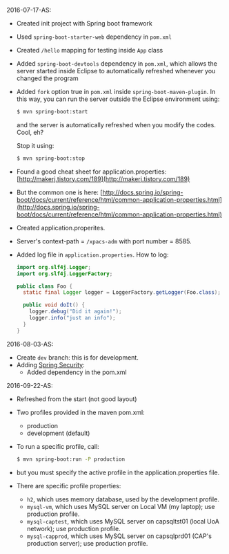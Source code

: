 2016-07-17-AS:
* Created init project with Spring boot framework
* Used `spring-boot-starter-web` dependency in `pom.xml`
* Created `/hello` mapping for testing inside `App` class
* Added `spring-boot-devtools` dependency in `pom.xml`, which allows the server started inside Eclipse to automatically refreshed whenever you changed the program
* Added `fork` option true in `pom.xml` inside `spring-boot-maven-plugin`. In this way, you can run the server outside the Eclipse environment using:

   ```bash
   $ mvn spring-boot:start
   ```
   and the server is automatically refreshed when you modify the codes. Cool, eh?

   Stop it using:
   ```bash
   $ mvn spring-boot:stop
   ```

* Found a good cheat sheet for application.properties: [http://makerj.tistory.com/189](http://makerj.tistory.com/189)
* But the common one is here: [http://docs.spring.io/spring-boot/docs/current/reference/html/common-application-properties.html](http://docs.spring.io/spring-boot/docs/current/reference/html/common-application-properties.html)
* Created application.properites.
* Server's context-path = `/xpacs-adm` with port number = 8585.
* Added log file in `application.properties`.
   How to log:

   ```java
   import org.slf4j.Logger;
   import org.slf4j.LoggerFactory;

   public class Foo {
     static final Logger logger = LoggerFactory.getLogger(Foo.class);

     public void doIt() {
       logger.debug("Did it again!");
       logger.info("just an info");
     }
   }
   ```

2016-08-03-AS:
* Create `dev` branch: this is for development.
* Adding [Spring Security](http://projects.spring.io/spring-security/):
  * Added dependency in the pom.xml

2016-09-22-AS:
* Refreshed from the start (not good layout)
* Two profiles provided in the maven pom.xml:
  * production
  * development (default)
* To run a specific profile, call:

   ```bash
   $ mvn spring-boot:run -P production
   ```
* but you must specify the active profile in the application.properties file.
* There are specific profile properties:
  * ```h2```, which uses memory database, used by the development profile.
  * ```mysql-vm```, which uses MySQL server on Local VM (my laptop); use production profile.
  * ```mysql-captest```, which uses MySQL server on capsqltst01 (local UoA network); use production profile.
  * ```mysql-capprod```, which uses MySQL server on capsqlprd01 (CAP's production server); use production profile.
